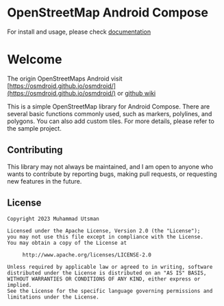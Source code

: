 # OpenStreetMap Android Compose

For install and usage, please check [documentation](https://utsmannn.github.io/osm-android-compose/)

# Welcome

The origin OpenStreetMaps Android visit [https://osmdroid.github.io/osmdroid/](https://osmdroid.github.io/osmdroid/) or [github wiki](https://github.com/osmdroid/osmdroid/wiki)

This is a simple OpenStreetMap library for Android Compose. There are several basic functions commonly used, such as markers, polylines, and polygons. You can also add custom tiles. For more details, please refer to the sample project.

## Contributing
This library may not always be maintained, and I am open to anyone who wants to contribute by reporting bugs, making pull requests, or requesting new features in the future.

## License
```
Copyright 2023 Muhammad Utsman

Licensed under the Apache License, Version 2.0 (the "License");
you may not use this file except in compliance with the License.
You may obtain a copy of the License at

     http://www.apache.org/licenses/LICENSE-2.0
     
Unless required by applicable law or agreed to in writing, software
distributed under the License is distributed on an "AS IS" BASIS,
WITHOUT WARRANTIES OR CONDITIONS OF ANY KIND, either express or implied.
See the License for the specific language governing permissions and
limitations under the License.
```